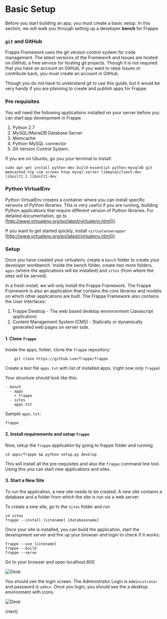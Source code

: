 # Basic Setup

Before you start building an app, you must create a basic setup. In this section, we will walk you through setting up a developer **bench** for Frappe.

### `git` and GitHub

Frappe Framework uses the git version control system for code management. The latest versions of the Framework and Issues are hosted on GitHub, a free service for hosting git projects. Though it is not required that you have an account on GitHub, if you want to raise Issues or contribute back, you must create an account in GitHub.

Though you do not have to understand git to use this guide, but it would be very handy if you are planning to create and publish apps for Frappe.

### Pre requisites

You will need the following applications installed on your server before you can start app development in Frappe.

1. Python 2.7
1. MySQL/MariaDB Database Server
1. Memcache
1. Python-MySQL connector
1. Git Version Control System.

If you are on Ubuntu, go you your terminal to install:

	sudo apt-get install python-dev build-essential python-mysqldb git memcached ntp vim screen htop mysql-server libmysqlclient-dev libxslt1.1 libxslt1-dev

### Python VirtualEnv

Python VirtualEnv creates a container where you can install specific versions of Python libraries. This is very useful if you are running, building Python applications that require different version of Python libraries. For detailed documentation, go to [http://www.virtualenv.org/en/latest/virtualenv.html]().

If you want to get started quickly, install `virtualenvwrapper` [http://www.virtualenv.org/en/latest/virtualenv.html]()

### Setup

Once you have created your virtualenv, create a `bench` folder to create your developer workbench. Inside the bench folder, create two more folders, `apps` (where the applications will be installed) and `sites` (from where the sites will be served).

In a fresh install, we will only install the Frappe Framework. The Frappe Framework is also an application that contains the core libraries and models on which other applications are built. The Frappe Framework also contains the User Interfaces:

1. Frappe Desktop - The web based desktop envinronment (Javascript application)
1. Content Management System (CMS) - Statically or dynamically generated web pages on server side.

#### 1. Clone `frappe`

Inside the apps, folder, clone the `frappe` repository:

		git clone https://github.com/frappe/frappe

Create a text file `apps.txt` with list of installed apps, (right now only `frappe`)

Your structure should look like this:

	- bench
	  - apps
	    + frappe
	  - sites
	    apps.txt

Sample `apps.txt`:

	frappe

#### 2. Install requirements and setup `frappe`

Now, setup the `frappe` application by going to frappe folder and running

	cd apps/frappe && python setup.py develop

This will install all the pre-requisites and also the `frappe` command line tool. Using this you can start new applications and sites.

#### 3. Start a New Site

To run the application, a new site needs to be created. A new site contains a database and a folder from which the site is run via a web server.

To create a new site, go to the `sites` folder and run

	cd sites
	frappe --install [sitename] [databasename]

Once your site is installed, you can build the application, start the development server and fire up your browser and login to check if it works:

	frappe --use [sitename]
	frappe --build
	frappe --serve

Go to your browser and open localhost:800

![Desk](assets/frappe_io/images/app-development/login.png)

You should see the login screen. The Administrator Login is `Administrator` and password is `admin`. Once you login, you should see the a desktop environment with icons.

![Desk](assets/frappe_io/images/app-development/desk.png)

{next}
